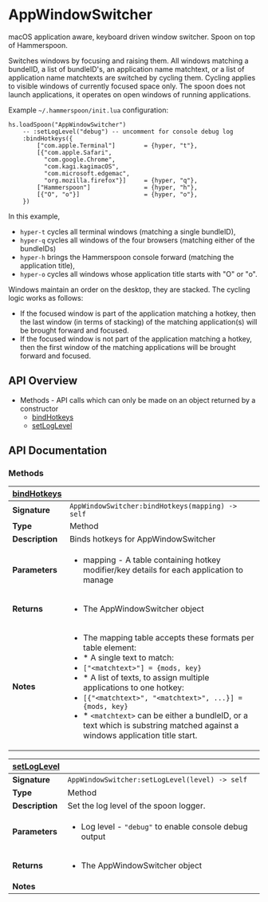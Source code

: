 # AppWindowSwitcher

macOS application aware, keyboard driven window switcher. Spoon 
on top of Hammerspoon.

Switches windows by focusing and raising them. All windows matching a 
bundelID, a list of bundleID's, an application name matchtext, 
or a list of application name matchtexts are switched by cycling 
them. Cycling applies to visible windows of currently focused space 
only. The spoon does not launch applications, it operates on open 
windows of running applications.

Example `~/.hammerspoon/init.lua` configuration:

```
hs.loadSpoon("AppWindowSwitcher")
    -- :setLogLevel("debug") -- uncomment for console debug log
    :bindHotkeys({
        ["com.apple.Terminal"]        = {hyper, "t"},
        [{"com.apple.Safari",
          "com.google.Chrome",
          "com.kagi.kagimacOS",
          "com.microsoft.edgemac", 
          "org.mozilla.firefox"}]     = {hyper, "q"},
        ["Hammerspoon"]               = {hyper, "h"},
        [{"O", "o"}]                  = {hyper, "o"},
    })
```
In this example, 
* `hyper-t` cycles all terminal windows (matching a single bundleID),
* `hyper-q` cycles all windows of the four browsers (matching either 
  of the bundleIDs)
* `hyper-h` brings the Hammerspoon console forward (matching the 
  application title),
* `hyper-o` cycles all windows whose application title starts 
  with "O" or "o".

Windows maintain an order on the desktop, they are stacked. 
The cycling logic works as follows:
* If the focused window is part of the application matching a hotkey,
  then the last window (in terms of stacking) of the matching 
  application(s) will be brought forward and focused.
* If the focused window is not part of the application matching a
  hotkey, then the first window of the matching applications will be
  brought forward and focused.

## API Overview
* Methods - API calls which can only be made on an object returned by a constructor
  * [bindHotkeys](#bindHotkeys)
  * [setLogLevel](#setLogLevel)

## API Documentation

### Methods

| [bindHotkeys](#bindHotkeys)         |                                                                                     |
| --------------------------------------------|-------------------------------------------------------------------------------------|
| **Signature**                               | `AppWindowSwitcher:bindHotkeys(mapping) -> self`                                                                    |
| **Type**                                    | Method                                                                     |
| **Description**                             | Binds hotkeys for AppWindowSwitcher                                                                     |
| **Parameters**                              | <ul><li>mapping - A table containing hotkey modifier/key details for each application to manage</li></ul> |
| **Returns**                                 | <ul><li>The AppWindowSwitcher object</li></ul>          |
| **Notes**                                   | <ul><li>The mapping table accepts these formats per table element:</li><li>* A single text to match:</li><li>  `["<matchtext>"] = {mods, key}` </li><li>* A list of texts, to assign multiple applications to one hotkey:</li><li>  `[{"<matchtext>", "<matchtext>", ...}] = {mods, key}`</li><li>* `<matchtext>` can be either a bundleID, or a text which is substring matched against a windows application title start. </li></ul>                |

| [setLogLevel](#setLogLevel)         |                                                                                     |
| --------------------------------------------|-------------------------------------------------------------------------------------|
| **Signature**                               | `AppWindowSwitcher:setLogLevel(level) -> self`                                                                    |
| **Type**                                    | Method                                                                     |
| **Description**                             | Set the log level of the spoon logger.                                                                     |
| **Parameters**                              | <ul><li>Log level - `"debug"` to enable console debug output</li></ul> |
| **Returns**                                 | <ul><li>The AppWindowSwitcher object</li></ul>          |
| **Notes**                                   | <ul></ul>                |

